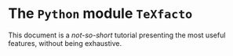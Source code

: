 The `Python` module `TeXfacto`
==============================

This document is a *not-so-short* tutorial presenting the most useful features, without being exhaustive.
